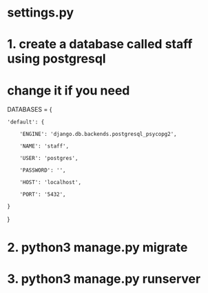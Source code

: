 # settings.py

# 1. create a database called staff using postgresql

# change it if you need

DATABASES = {

    'default': {

        'ENGINE': 'django.db.backends.postgresql_psycopg2',

        'NAME': 'staff',

        'USER': 'postgres',

        'PASSWORD': '',

        'HOST': 'localhost',

        'PORT': '5432',

    }

}

# 2. python3 manage.py migrate

# 3. python3 manage.py runserver